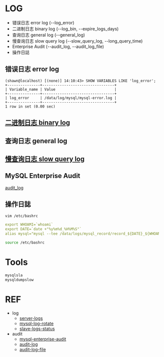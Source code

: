 # LOG

- 错误日志 error log (--log_error)
- 二进制日志 binary log (--log_bin, --expire_logs_days)
- 查询日志 general log (--general_log)
- 慢查询日志 slow query log (--slow_query_log, --long_query_time)
- Enterprise Audit (--audit_log, --audit_log_file)
- 操作日誌

## 错误日志 error log

```mysql
(shawn@localhost) [(none)] 14:10:43> SHOW VARIABLES LIKE 'log_error';
+---------------+---------------------------------+
| Variable_name | Value                           |
+---------------+---------------------------------+
| log_error     | /data/log/mysql/mysql-error.log |
+---------------+---------------------------------+
1 row in set (0.00 sec)
```


## [二进制日志 binary log](binlog.md)


## 查询日志 general log

## [慢查询日志 slow query log](slow_log.md)


## MySQL Enterprise Audit

[audit_log](audit_log.md)


## 操作日誌

```bash
vim /etc/bashrc
```
```yaml
export WHOAMI=`whoami`
export DATE=`date +"%y%m%d_%H%M%S"`
alias mysql="mysql --tee /data/logs/mysql_record/record_${DATE}_${WHOAMI}.log"
```
```bash
source /etc/bashrc
```



# Tools

```bash
mysqlsla
mysqldumpslow
```

# REF

- log
  - [server-logs](https://dev.mysql.com/doc/refman/5.6/en/server-logs.html)
  - [mysql-log-rotate](https://dev.mysql.com/doc/refman/5.6/en/log-file-maintenance.html)
  - [slave-logs-status](https://dev.mysql.com/doc/refman/5.6/en/slave-logs-status.html)
- audit
  - [mysql-enterprise-audit](https://dev.mysql.com/doc/refman/5.6/en/mysql-enterprise-audit.html)
  - [audit-log](https://dev.mysql.com/doc/refman/5.6/en/audit-log-reference.html)
  - [audit-log-file](https://dev.mysql.com/doc/refman/5.6/en/audit-log-file.html)
